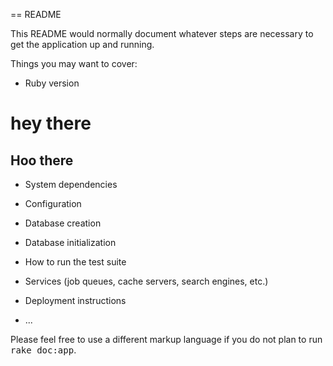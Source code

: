 == README

This README would normally document whatever steps are necessary to get the
application up and running.

Things you may want to cover:

* Ruby version

# hey there

## Hoo there



* System dependencies

* Configuration

* Database creation

* Database initialization

* How to run the test suite

* Services (job queues, cache servers, search engines, etc.)

* Deployment instructions

* ...


Please feel free to use a different markup language if you do not plan to run
<tt>rake doc:app</tt>.
